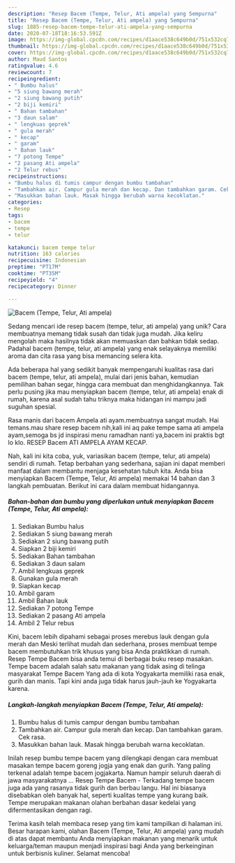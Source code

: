 ```yaml
---
description: "Resep Bacem (Tempe, Telur, Ati ampela) yang Sempurna"
title: "Resep Bacem (Tempe, Telur, Ati ampela) yang Sempurna"
slug: 1885-resep-bacem-tempe-telur-ati-ampela-yang-sempurna
date: 2020-07-18T18:16:53.591Z
image: https://img-global.cpcdn.com/recipes/d1aace538c649b0d/751x532cq70/bacem-tempe-telur-ati-ampela-foto-resep-utama.jpg
thumbnail: https://img-global.cpcdn.com/recipes/d1aace538c649b0d/751x532cq70/bacem-tempe-telur-ati-ampela-foto-resep-utama.jpg
cover: https://img-global.cpcdn.com/recipes/d1aace538c649b0d/751x532cq70/bacem-tempe-telur-ati-ampela-foto-resep-utama.jpg
author: Maud Santos
ratingvalue: 4.6
reviewcount: 7
recipeingredient:
- " Bumbu halus"
- "5 siung bawang merah"
- "2 siung bawang putih"
- "2 biji kemiri"
- " Bahan tambahan"
- "3 daun salam"
- " lengkuas geprek"
- " gula merah"
- " kecap"
- " garam"
- " Bahan lauk"
- "7 potong Tempe"
- "2 pasang Ati ampela"
- "2 Telur rebus"
recipeinstructions:
- "Bumbu halus di tumis campur dengan bumbu tambahan"
- "Tambahkan air. Campur gula merah dan kecap. Dan tambahkan garam. Cek rasa."
- "Masukkan bahan lauk. Masak hingga berubah warna kecoklatan."
categories:
- Resep
tags:
- bacem
- tempe
- telur

katakunci: bacem tempe telur 
nutrition: 163 calories
recipecuisine: Indonesian
preptime: "PT17M"
cooktime: "PT35M"
recipeyield: "4"
recipecategory: Dinner

---
```



![Bacem (Tempe, Telur, Ati ampela)](https://img-global.cpcdn.com/recipes/d1aace538c649b0d/751x532cq70/bacem-tempe-telur-ati-ampela-foto-resep-utama.jpg)

Sedang mencari ide resep bacem (tempe, telur, ati ampela) yang unik? Cara membuatnya memang tidak susah dan tidak juga mudah. Jika keliru mengolah maka hasilnya tidak akan memuaskan dan bahkan tidak sedap. Padahal bacem (tempe, telur, ati ampela) yang enak selayaknya memiliki aroma dan cita rasa yang bisa memancing selera kita.

Ada beberapa hal yang sedikit banyak mempengaruhi kualitas rasa dari bacem (tempe, telur, ati ampela), mulai dari jenis bahan, kemudian pemilihan bahan segar, hingga cara membuat dan menghidangkannya. Tak perlu pusing jika mau menyiapkan bacem (tempe, telur, ati ampela) enak di rumah, karena asal sudah tahu triknya maka hidangan ini mampu jadi suguhan spesial.

Rasa manis dari bacem Ampela ati ayam.membuatnya sangat mudah. Hai temans.mau share resep bacem nih,kali ini aq pake tempe sama ati ampela ayam,semoga bs jd inspirasi menu ramadhan nanti ya,bacem ini praktis bgt lo klo. RESEP Bacem ATI AMPELA AYAM KECAP.


Nah, kali ini kita coba, yuk, variasikan bacem (tempe, telur, ati ampela) sendiri di rumah. Tetap berbahan yang sederhana, sajian ini dapat memberi manfaat dalam membantu menjaga kesehatan tubuh kita. Anda bisa menyiapkan Bacem (Tempe, Telur, Ati ampela) memakai 14 bahan dan 3 langkah pembuatan. Berikut ini cara dalam membuat hidangannya.

<!--inarticleads1-->

##### Bahan-bahan dan bumbu yang diperlukan untuk menyiapkan Bacem (Tempe, Telur, Ati ampela):

1. Sediakan  Bumbu halus
1. Sediakan 5 siung bawang merah
1. Sediakan 2 siung bawang putih
1. Siapkan 2 biji kemiri
1. Sediakan  Bahan tambahan
1. Sediakan 3 daun salam
1. Ambil  lengkuas geprek
1. Gunakan  gula merah
1. Siapkan  kecap
1. Ambil  garam
1. Ambil  Bahan lauk
1. Sediakan 7 potong Tempe
1. Sediakan 2 pasang Ati ampela
1. Ambil 2 Telur rebus


Kini, bacem lebih dipahami sebagai proses merebus lauk dengan gula merah dan Meski terlihat mudah dan sederhana, proses membuat tempe bacem membutuhkan trik khusus yang bisa Anda praktikkan di rumah. Resep Tempe Bacem bisa anda temui di berbagai buku resep masakan. Tempe bacem adalah salah satu makanan yang tidak asing di telinga masyarakat Tempe Bacem Yang ada di kota Yogyakarta memiliki rasa enak, gurih dan manis. Tapi kini anda juga tidak harus jauh-jauh ke Yogyakarta karena. 

<!--inarticleads2-->

##### Langkah-langkah menyiapkan Bacem (Tempe, Telur, Ati ampela):

1. Bumbu halus di tumis campur dengan bumbu tambahan
1. Tambahkan air. Campur gula merah dan kecap. Dan tambahkan garam. Cek rasa.
1. Masukkan bahan lauk. Masak hingga berubah warna kecoklatan.


Inilah resep bumbu tempe bacem yang dilengkapi dengan cara membuat masakan tempe bacem goreng jogja yang enak dan gurih. Yang paling terkenal adalah tempe bacem jogjakarta. Namun hampir seluruh daerah di jawa masyarakatnya … Resep Tempe Bacem - Terkadang tempe bacem juga ada yang rasanya tidak gurih dan berbau langu. Hal ini biasanya disebabkan oleh banyak hal, seperti kualitas tempe yang kurang baik. Tempe merupakan makanan olahan berbahan dasar kedelai yang difermentasikan dengan ragi. 

Terima kasih telah membaca resep yang tim kami tampilkan di halaman ini. Besar harapan kami, olahan Bacem (Tempe, Telur, Ati ampela) yang mudah di atas dapat membantu Anda menyiapkan makanan yang menarik untuk keluarga/teman maupun menjadi inspirasi bagi Anda yang berkeinginan untuk berbisnis kuliner. Selamat mencoba!
